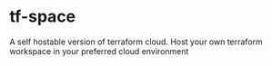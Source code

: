 # tf-space
A self hostable version of terraform cloud. Host your own terraform workspace in your preferred cloud environment
